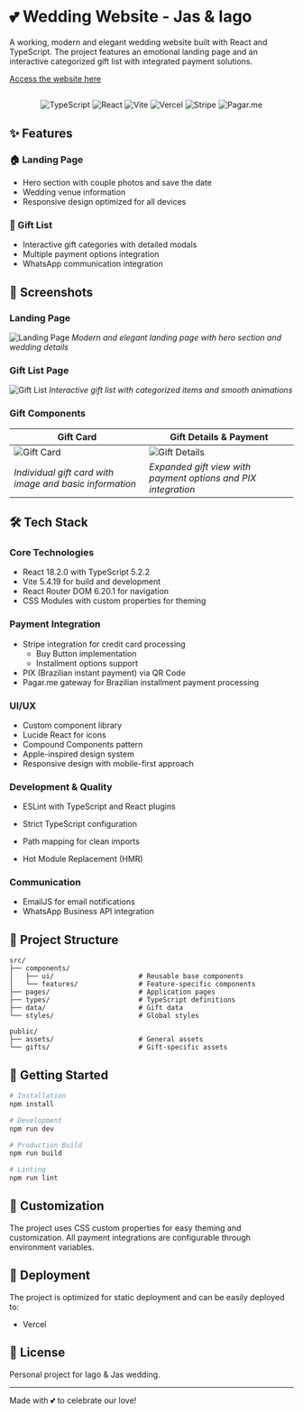 # 💕 Wedding Website - Jas & Iago

A working, modern and elegant wedding website built with React and TypeScript. The project features an emotional landing page and an interactive categorized gift list with integrated payment solutions.

[Access the website here](https://casamento-jas-e-iago.com)

##

<div align="center">
  <img src="https://img.shields.io/badge/TypeScript-007ACC?style=for-the-badge&logo=typescript&logoColor=white" alt="TypeScript" />
  <img src="https://img.shields.io/badge/React-20232A?style=for-the-badge&logo=react&logoColor=61DAFB" alt="React" />
  <img src="https://img.shields.io/badge/Vite-646CFF?style=for-the-badge&logo=vite&logoColor=white" alt="Vite" />
  <img src="https://img.shields.io/badge/Vercel-000000?style=for-the-badge&logo=vercel&logoColor=white" alt="Vercel" />
  <img src="https://img.shields.io/badge/Stripe-626CD9?style=for-the-badge&logo=stripe&logoColor=white" alt="Stripe" />
  <img src="https://img.shields.io/badge/Pagar.me-32a852?style=for-the-badge&logo=pagarme&logoColor=green" alt="Pagar.me" />
</div>

## ✨ Features

### 🏠 Landing Page

- Hero section with couple photos and save the date
- Wedding venue information
- Responsive design optimized for all devices

### 🎁 Gift List

- Interactive gift categories with detailed modals
- Multiple payment options integration
- WhatsApp communication integration

## 📸 Screenshots

### Landing Page

![Landing Page](docs/screenshots/landing-page.png)
_Modern and elegant landing page with hero section and wedding details_

### Gift List Page

![Gift List](docs/screenshots/gift-list.png)
_Interactive gift list with categorized items and smooth animations_

### Gift Components

| Gift Card                                               | Gift Details & Payment                                        |
| ------------------------------------------------------- | ------------------------------------------------------------- |
| ![Gift Card](docs/screenshots/gift-card.png)            | ![Gift Details](docs/screenshots/gift-details.png)            |
| _Individual gift card with image and basic information_ | _Expanded gift view with payment options and PIX integration_ |

## 🛠️ Tech Stack

### Core Technologies

- React 18.2.0 with TypeScript 5.2.2
- Vite 5.4.19 for build and development
- React Router DOM 6.20.1 for navigation
- CSS Modules with custom properties for theming

### Payment Integration

- Stripe integration for credit card processing
  - Buy Button implementation
  - Installment options support
- PIX (Brazilian instant payment) via QR Code
- Pagar.me gateway for Brazilian installment payment processing

### UI/UX

- Custom component library
- Lucide React for icons
- Compound Components pattern
- Apple-inspired design system
- Responsive design with mobile-first approach

### Development & Quality

- ESLint with TypeScript and React plugins
- Strict TypeScript configuration

- Path mapping for clean imports
- Hot Module Replacement (HMR)

### Communication

- EmailJS for email notifications
- WhatsApp Business API integration

## 📁 Project Structure

```
src/
├── components/
│   ├── ui/                     # Reusable base components
│   └── features/               # Feature-specific components
├── pages/                      # Application pages
├── types/                      # TypeScript definitions
├── data/                       # Gift data
└── styles/                     # Global styles

public/
├── assets/                     # General assets
└── gifts/                      # Gift-specific assets
```

## 🚀 Getting Started

```bash
# Installation
npm install

# Development
npm run dev

# Production Build
npm run build

# Linting
npm run lint
```

## 🎨 Customization

The project uses CSS custom properties for easy theming and customization. All payment integrations are configurable through environment variables.

## 🚀 Deployment

The project is optimized for static deployment and can be easily deployed to:

- Vercel

## 📄 License

Personal project for Iago & Jas wedding.

---

Made with 💕 to celebrate our love!
